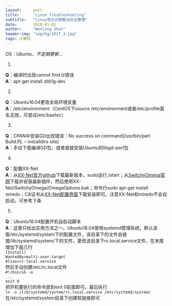 ```yaml
---
layout:     post
title:      "Linux Troubleshooting"
subtitle:   "Linux常见问题解决办法整理"
date:       2010-01-01
author:     "Wenlong Shen"
header-img: "img/bg/2017_3.jpg"
tags: 计算机
---
```


<script type="text/javascript" src="https://cdn.mathjax.org/mathjax/latest/MathJax.js?config=default"></script>

*OS：Ubuntu，不定期更新...*

1. 
**Q**：编译时出现cannot find lz错误  
**A**：apt-get install zlib1g-dev  

2. 
**Q**：Ubuntu16.04更改全局环境变量  
**A**：/etc/environment（CentOS下source /etc/environment或者/etc/profile莫名无效，可尝试/etc/bashrc）  

3. 
**Q**：CPAN中安装GD出现错误：No success on command[/usr/bin/perl Build.PL --installdirs site]  
**A**：手动下载编译GD包，或者直接安装Ubuntu的libgd-perl包  

4. 
**Q**：配置XX-Net  
**A**：从<a href="https://github.com/XX-net/XX-Net/" target="_blank">XX-Net官方github</a>下载最新版本，sudo运行./start；从<a href="https://www.switchyomega.com/" target="_blank">SwitchyOmega官网</a>下载并安装最新插件，然后使用XX-Net/SwitchyOmega/OmegaOptions.bak；命令行sudo apt-get install miredo；CA证书从<a href="http://127.0.0.1:8085" target="_blank">XX-Net配置界面</a>下载安装即可。注意XX-Net和miredo不会自启动，可参考下条  

5. 
**Q**：Ubuntu18.04配置开机自启动脚本  
**A**：这里只给出实用方法之一。Ubuntu18.04使用systemd管理系统，默认读取/etc/systemd/system下的配置文件，该目录下的文件会链接/lib/systemd/system/下的文件，更改该目录下rc.local.service文件，在末尾增加下面几行  
	`[Install]`  
	`WantedBy=multi-user.target`  
	`Alias=rc-local.service`  
然后手动创建/etc/rc.local文件  
	`#!/bin/sh -e`  
	`...`  
	`exit 0`  
把开机要执行的命令放到exit 0前面即可。最后执行  
`ln -s /lib/systemd/system/rc.local.service /etc/systemd/system/`  
在/etc/systemd/system目录下创建软链接即可  

